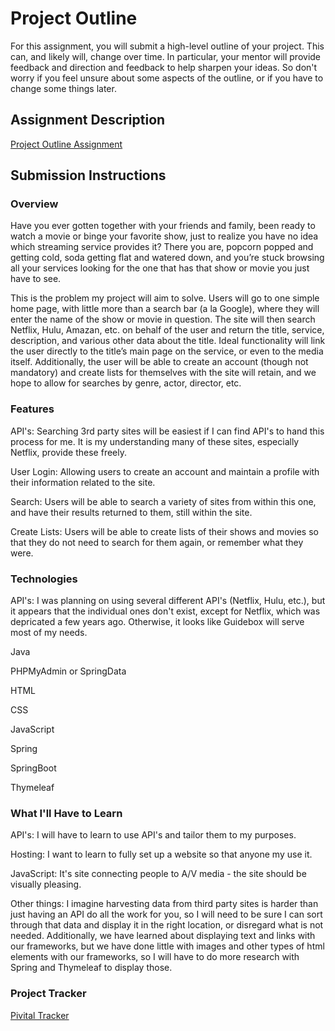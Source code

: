 # Project Outline
For this assignment, you will submit a high-level outline of your project. This can, and likely will, change over time. In particular, your mentor will provide feedback and direction and feedback to help sharpen your ideas. So don't worry if you feel unsure about some aspects of the outline, or if you have to change some things later.

## Assignment Description
[Project Outline Assignment](https://education.launchcode.org/liftoff/assignments/project-outline/)

## Submission Instructions

### Overview

Have you ever gotten together with your friends and family, been ready to watch a movie or binge your favorite show, just to realize you have no idea which streaming service provides it?  There you are, popcorn popped and getting cold, soda getting flat and watered down, and you’re stuck browsing all your services looking for the one that has that show or movie you just have to see. 

This is the problem my project will aim to solve.  Users will go to one simple home page, with little more than a search bar (a la Google), where they will enter the name of the show or movie in question.  The site will then search Netflix, Hulu, Amazan, etc. on behalf of the user and return the title, service, description, and various other data about the title.  Ideal functionality will link the user directly to the title’s main page on the service, or even to the media itself.  Additionally, the user will be able to create an account (though not mandatory) and create lists for themselves with the site will retain, and we hope to allow for searches by genre, actor, director, etc.

### Features

API's:  Searching 3rd party sites will be easiest if I can find API's to hand this process for me.  It is my understanding many of these sites, especially Netflix, provide these freely.

User Login:  Allowing users to create an account and maintain a profile with their information related to the site.

Search:  Users will be able to search a variety of sites from within this one, and have their results returned to them, still within the site.

Create Lists:  Users will be able to create lists of their shows and movies so that they do not need to search for them again, or remember what they were.

### Technologies

API's:  I was planning on using several different API's (Netflix, Hulu, etc.), but it appears that the individual ones don't exist, except for Netflix, which was depricated a few years ago.  Otherwise, it looks like Guidebox will serve most of my needs.

Java

PHPMyAdmin or SpringData

HTML

CSS

JavaScript

Spring

SpringBoot

Thymeleaf

### What I'll Have to Learn

API's:  I will have to learn to use API's and tailor them to my purposes.

Hosting:  I want to learn to fully set up a website so that anyone my use it.

JavaScript:  It's site connecting people to A/V media - the site should be visually pleasing.

Other things:  I imagine harvesting data from third party sites is harder than just having an API do all the work for you, so I will need to be sure I can sort through that data and display it in the right location, or disregard what is not needed.  Additionally, we have learned about displaying text and links with our frameworks, but we have done little with images and other types of html elements with our frameworks, so I will have to do more research with Spring and Thymeleaf to display those.

### Project Tracker

[Pivital Tracker](https://www.pivotaltracker.com/n/projects/2185451)
